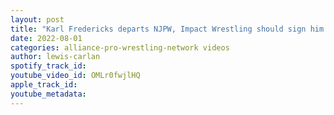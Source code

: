 ```yaml
---
layout: post
title: "Karl Fredericks departs NJPW, Impact Wrestling should sign him immediately."
date: 2022-08-01
categories: alliance-pro-wrestling-network videos
author: lewis-carlan
spotify_track_id: 
youtube_video_id: OMLr0fwjlHQ
apple_track_id: 
youtube_metadata: 
---
```

